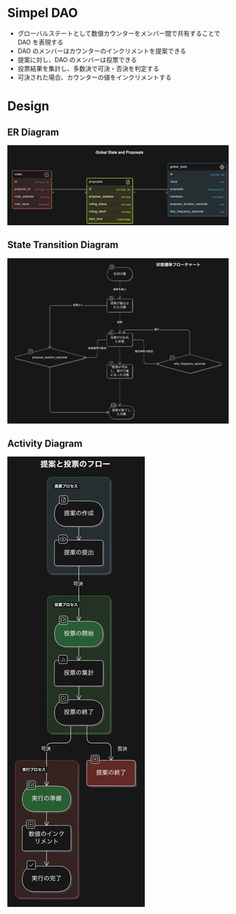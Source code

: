 # Simpel DAO

- グローバルステートとして数値カウンターをメンバー間で共有することで DAO を表現する
- DAO のメンバーはカウンターのインクリメントを提案できる
- 提案に対し、DAO のメンバーは投票できる
- 投票結果を集計し、多数決で可決・否決を判定する
- 可決された場合、カウンターの値をインクリメントする

# Design

## ER Diagram

![alt text](image.png)

## State Transition Diagram

![alt text](image-1.png)

## Activity Diagram

![alt text](image-2.png)
